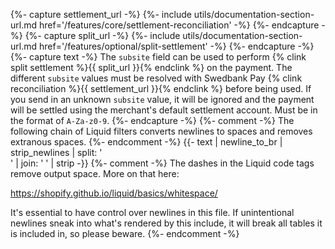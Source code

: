 {%- capture settlement_url -%}
    {%- include utils/documentation-section-url.md
        href='/features/core/settlement-reconciliation' -%}
{%- endcapture -%}
{%- capture split_url -%}
    {%- include utils/documentation-section-url.md
        href='/features/optional/split-settlement' -%}
{%- endcapture -%}
{%- capture text -%}
The `subsite` field can be used to perform {% clink split settlement %}{{
split_url }}{% endclink %} on the payment. The different `subsite`
values must be resolved with Swedbank Pay {% clink reconciliation %}{{
settlement_url }}{% endclink %} before being used. If you send in an unknown
`subsite` value, it will be ignored and the payment will be settled using the
merchant's default settlement account.  Must be in the format of `A-Za-z0-9`.
{%- endcapture -%}
{%- comment -%}
The following chain of Liquid filters converts newlines to spaces and removes
extranous spaces.
{%- endcomment -%}
{{- text | newline_to_br | strip_newlines | split: '<br />' | join: ' ' | strip -}}
{%- comment -%} The dashes in the Liquid code tags remove output space.
More on that here:

<https://shopify.github.io/liquid/basics/whitespace/>

It's essential to have control over newlines in this file. If unintentional
newlines sneak into what's rendered by this include, it will break all tables
it is included in, so please beware.
{%- endcomment -%}
